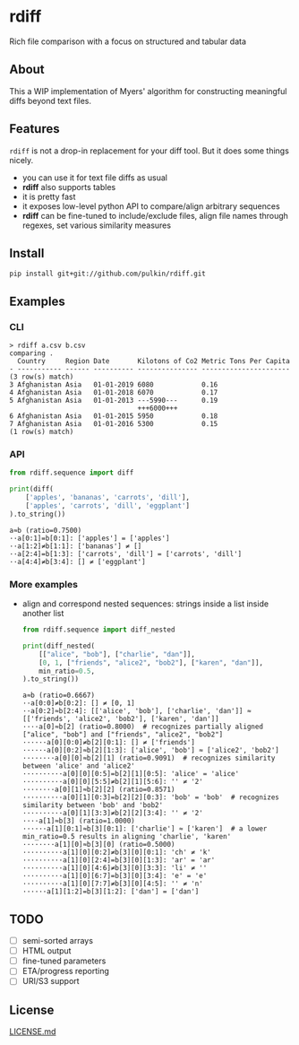 # rdiff

Rich file comparison with a focus on structured and tabular data

About
-----

This a WIP implementation of Myers' algorithm for constructing meaningful diffs beyond text files.

Features
--------

`rdiff` is not a drop-in replacement for your diff tool. But it does some things nicely.

- you can use it for text file diffs as usual
- **rdiff** also supports tables
- it is pretty fast
- it exposes low-level python API to compare/align arbitrary sequences
- **rdiff** can be fine-tuned to include/exclude files, align file names through regexes, set various similarity measures

Install
-------

```commandline
pip install git+git://github.com/pulkin/rdiff.git
```

Examples
--------

### CLI

```
> rdiff a.csv b.csv
comparing .
  Country     Region Date       Kilotons of Co2 Metric Tons Per Capita
- ----------- ------ ---------- --------------- ----------------------
(3 row(s) match)
3 Afghanistan Asia   01-01-2019 6080            0.16                  
4 Afghanistan Asia   01-01-2018 6070            0.17                  
5 Afghanistan Asia   01-01-2013 ---5990---      0.19                  
                                +++6000+++                            
6 Afghanistan Asia   01-01-2015 5950            0.18                  
7 Afghanistan Asia   01-01-2016 5300            0.15                  
(1 row(s) match)
```

### API

```python
from rdiff.sequence import diff

print(diff(
    ['apples', 'bananas', 'carrots', 'dill'],
    ['apples', 'carrots', 'dill', 'eggplant']
).to_string())
```

```text
a≈b (ratio=0.7500)
··a[0:1]=b[0:1]: ['apples'] = ['apples']
··a[1:2]≠b[1:1]: ['bananas'] ≠ []
··a[2:4]=b[1:3]: ['carrots', 'dill'] = ['carrots', 'dill']
··a[4:4]≠b[3:4]: [] ≠ ['eggplant']
```

### More examples

- align and correspond nested sequences: strings inside a list inside another list

  ```python
  from rdiff.sequence import diff_nested

  print(diff_nested(
      [["alice", "bob"], ["charlie", "dan"]],
      [0, 1, ["friends", "alice2", "bob2"], ["karen", "dan"]],
      min_ratio=0.5,
  ).to_string())
  ```
  
  ```text
  a≈b (ratio=0.6667)
  ··a[0:0]≠b[0:2]: [] ≠ [0, 1]
  ··a[0:2]≈b[2:4]: [['alice', 'bob'], ['charlie', 'dan']] ≈ [['friends', 'alice2', 'bob2'], ['karen', 'dan']]
  ····a[0]≈b[2] (ratio=0.8000)  # recognizes partially aligned ["alice", "bob"] and ["friends", "alice2", "bob2"]
  ······a[0][0:0]≠b[2][0:1]: [] ≠ ['friends']
  ······a[0][0:2]≈b[2][1:3]: ['alice', 'bob'] ≈ ['alice2', 'bob2']
  ········a[0][0]≈b[2][1] (ratio=0.9091)  # recognizes similarity between 'alice' and 'alice2'
  ··········a[0][0][0:5]=b[2][1][0:5]: 'alice' = 'alice'
  ··········a[0][0][5:5]≠b[2][1][5:6]: '' ≠ '2'
  ········a[0][1]≈b[2][2] (ratio=0.8571)
  ··········a[0][1][0:3]=b[2][2][0:3]: 'bob' = 'bob'  # recognizes similarity between 'bob' and 'bob2'
  ··········a[0][1][3:3]≠b[2][2][3:4]: '' ≠ '2'
  ····a[1]≈b[3] (ratio=1.0000)
  ······a[1][0:1]≈b[3][0:1]: ['charlie'] ≈ ['karen']  # a lower min_ratio=0.5 results in aligning 'charlie', 'karen'
  ········a[1][0]≈b[3][0] (ratio=0.5000)
  ··········a[1][0][0:2]≠b[3][0][0:1]: 'ch' ≠ 'k'
  ··········a[1][0][2:4]=b[3][0][1:3]: 'ar' = 'ar'
  ··········a[1][0][4:6]≠b[3][0][3:3]: 'li' ≠ ''
  ··········a[1][0][6:7]=b[3][0][3:4]: 'e' = 'e'
  ··········a[1][0][7:7]≠b[3][0][4:5]: '' ≠ 'n'
  ······a[1][1:2]=b[3][1:2]: ['dan'] = ['dan']
  ```

TODO
----

- [ ] semi-sorted arrays
- [ ] HTML output
- [ ] fine-tuned parameters
- [ ] ETA/progress reporting
- [ ] URI/S3 support

License
-------

[LICENSE.md](LICENSE.md)
